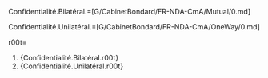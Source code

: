 Confidentialité.Bilatéral.=[G/CabinetBondard/FR-NDA-CmA/Mutual/0.md]

Confidentialité.Unilatéral.=[G/CabinetBondard/FR-NDA-CmA/OneWay/0.md]

r00t=<ol><li>{Confidentialité.Bilatéral.r00t}<li>{Confidentialité.Unilatéral.r00t}</ol>
